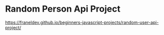 # Random Person Api Project

https://franeldev.github.io/beginners-javascript-projects/random-user-api-project/